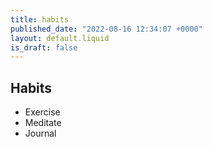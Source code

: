 ```yaml
---
title: habits
published_date: "2022-08-16 12:34:07 +0000"
layout: default.liquid
is_draft: false
---
```

## Habits

- Exercise
- Meditate
- Journal
